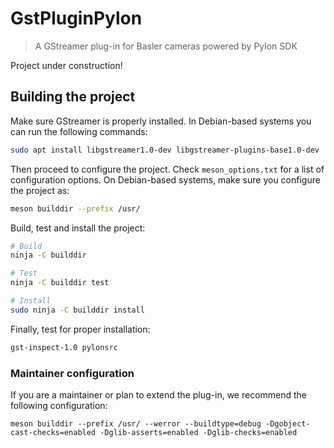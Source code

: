 # GstPluginPylon

> A GStreamer plug-in for Basler cameras powered by Pylon SDK

Project under construction!

## Building the project

Make sure GStreamer is properly installed. In Debian-based systems you
can run the following commands:

```bash
sudo apt install libgstreamer1.0-dev libgstreamer-plugins-base1.0-dev
```

Then proceed to configure the project. Check `meson_options.txt` for a
list of configuration options. On Debian-based systems, make sure you
configure the project as:

```bash
meson builddir --prefix /usr/
```

Build, test and install the project:

```bash
# Build
ninja -C builddir

# Test
ninja -C builddir test

# Install
sudo ninja -C builddir install
```

Finally, test for proper installation:

```bash
gst-inspect-1.0 pylonsrc
```

### Maintainer configuration

If you are a maintainer or plan to extend the plug-in, we recommend
the following configuration:

```
meson builddir --prefix /usr/ --werror --buildtype=debug -Dgobject-cast-checks=enabled -Dglib-asserts=enabled -Dglib-checks=enabled
```
